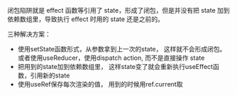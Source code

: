 闭包陷阱就是 effect 函数等引用了 state，形成了闭包，但是并没有把 state 加到依赖数组里，导致执行 effect 时用的 state 还是之前的。

三种解决方案：
- 使用setState函数形式，从参数拿到上一次的state， 这样就不会形成闭包。 或者使用useReducer，使用dispatch action, 而不是直接操作 state
- 把用到的state加到依赖数组里， 这样state变了就会重新执行useEffect函数，引用新的state
- 使用useRef保存每次渲染的值， 用到的时候用ref.current取